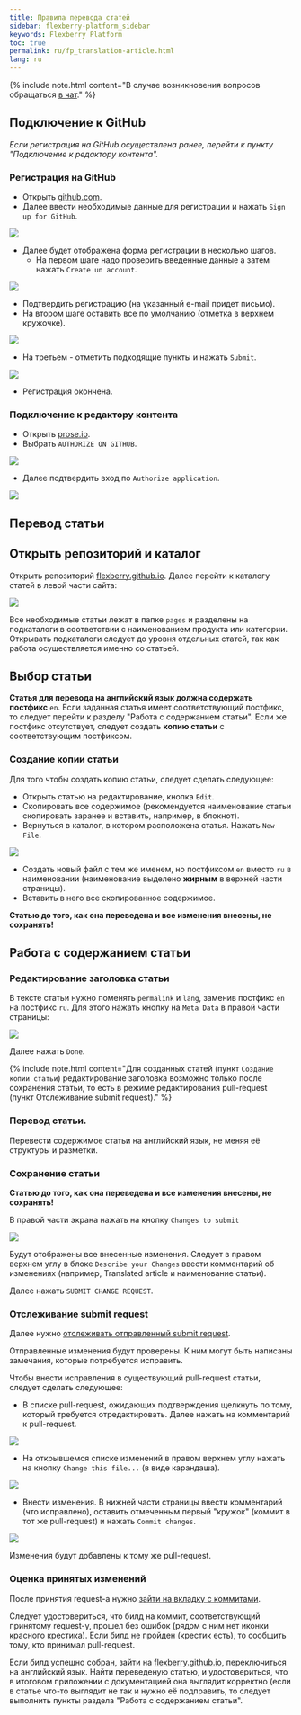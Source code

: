 ```yaml
---
title: Правила перевода статей
sidebar: flexberry-platform_sidebar
keywords: Flexberry Platform
toc: true
permalink: ru/fp_translation-article.html
lang: ru
---
```


{% include note.html content="В случае возникновения вопросов обращаться [в чат](https://gitter.im/Flexberry/PlatformDevelopment)." %}

## Подключение к GitHub

_Если регистрация на GitHub осуществлена ранее, перейти к пункту "Подключение к редактору контента"._

### Регистрация на GitHub

* Открыть [github.com](https://github.com/).
* Далее ввести необходимые данные для регистрации и нажать `Sign up for GitHub`.

![](/images/pages/products/flexberry-platform/work-article/check-in-github.png)

* Далее будет отображена форма регистрации в несколько шагов.
  * На первом шаге надо проверить введенные данные а затем нажать `Create un account`.

![](/images/pages/products/flexberry-platform/work-article/check-in-step1.png)

  * Подтвердить регистрацию (на указанный e-mail придет письмо).
  * На втором шаге оставить все по умолчанию (отметка в верхнем кружочке).

![](/images/pages/products/flexberry-platform/work-article/check-in-step2.png)

  * На третьем - отметить подходящие пункты и нажать `Submit`.

![](/images/pages/products/flexberry-platform/work-article/check-in-step3.png)

* Регистрация окончена.

### Подключение к редактору контента

* Открыть [prose.io](http://prose.io/).
* Выбрать `AUTHORIZE ON GITHUB`.

![](/images/pages/products/flexberry-platform/work-article/open-prose-io.png)

* Далее подтвердить вход по `Authorize application`.

![](/images/pages/products/flexberry-platform/work-article/authorize-application.png)

## Перевод статьи

## Открыть репозиторий и каталог

Открыть репозиторий [flexberry.github.io](http://prose.io/#Flexberry/flexberry.github.io). Далее перейти к каталогу статей в левой части сайта:

![](/images/pages/products/flexberry-platform/work-article/open-folder.png)

Все необходимые статьи лежат в папке `pages` и разделены на подкаталоги в соответствии с наименованием продукта или категории. Открывать подкаталоги следует до уровня отдельных статей, так как работа осуществляется именно со статьей.

## Выбор статьи

__Статья для перевода на английский язык должна содержать постфикс__ `en`.
Если заданная статья имеет соответствующий постфикс, то следует перейти к разделу "Работа с содержанием статьи".
Если же постфикс отсутствует, следует создать __копию статьи__ с соответствующим постфиксом.

### Создание копии статьи

Для того чтобы создать копию статьи, следует сделать следующее:

* Открыть статью на редактирование, кнопка `Edit`.
* Скопировать все содержимое (рекомендуется наименование статьи скопировать заранее и вставить, например, в блокнот).
* Вернуться в каталог, в котором расположена статья. Нажать `New File`.

![](/images/pages/products/flexberry-platform/work-article/new-article.png)

* Создать новый файл с тем же именем, но постфиксом `en` вместо `ru` в наименовании (наименование выделено __жирным__ в верхней части страницы).
* Вставить в него все скопированное содержимое.

__Статью до того, как она переведена и все изменения внесены, не сохранять!__

## Работа с содержанием статьи

### Редактирование заголовка статьи

В тексте статьи нужно поменять `permalink` и `lang`, заменив постфикс `en` на постфикс `ru`. Для этого нажать кнопку на `Meta Data` в правой части страницы:

![](/images/pages/products/flexberry-platform/work-article/update-toc.png)

Далее нажать `Done`.

{% include note.html content="Для созданных статей (пункт `Создание копии статьи`) редактирование заголовка возможно только после сохранения статьи, то есть в режиме редактирования pull-request (пункт Отслеживание submit request)." %}

### Перевод статьи.

Перевести содержимое статьи на английский язык, не меняя её структуры и разметки.

### Сохранение статьи

__Статью до того, как она переведена и все изменения внесены, не сохранять!__

В правой части экрана нажать на кнопку `Changes to submit`

![](/images/pages/products/flexberry-platform/work-article/save-article.png)

Будут отображены все внесенные изменения. Следует в правом верхнем углу в блоке `Describe your Changes` ввести комментарий об изменениях (например, Translated article и наименование статьи).

Далее нажать `SUBMIT CHANGE REQUEST`.

### Отслеживание submit request

Далее нужно [отслеживать отправленный submit request](https://github.com/Flexberry/flexberry.github.io/pulls).

Отправленные изменения будут проверены. К ним могут быть написаны замечания, которые потребуется исправить.

Чтобы внести исправления в существующий pull-request статьи, следует сделать следующее:

 * В списке pull-request, ожидающих подтверждения щелкнуть по тому, который требуется отредактировать.
Далее нажать на комментарий к pull-request.

![](/images/pages/products/flexberry-platform/work-article/change-pull-request1.png)

* На открывшемся списке изменений в правом верхнем углу нажать на кнопку `Change this file...` (в виде карандаша).

![](/images/pages/products/flexberry-platform/work-article/change-pull-request2.png)

* Внести изменения. В нижней части страницы ввести комментарий (что исправлено), оставить отмеченным первый "кружок" (коммит в тот же pull-request) и нажать `Commit changes`.

![](/images/pages/products/flexberry-platform/work-article/change-pull-request3.png)

Изменения будут добавлены к тому же pull-request.

### Оценка принятых изменений

После принятия request-а нужно [зайти на вкладку с коммитами](https://github.com/Flexberry/flexberry.github.io/commits/master).

Следует удостовериться, что билд на коммит, соответствующий принятому request-у, прошел без ошибок (рядом с ним нет иконки красного крестика). Если билд не пройден (крестик есть), то сообщить тому, кто принимал pull-request.

Если билд успешно собран, зайти на [flexberry.github.io](https://flexberry.github.io), переключиться на английский язык. Найти переведеную статью, и удостовериться, что в итоговом приложении с документацией она выглядит корректно (если в статье что-то выглядит не так и нужно её подправить, то следует выполнить пункты раздела "Работа с содержанием статьи".
